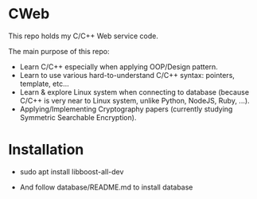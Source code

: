 # CWeb

This repo holds my C/C++ Web service code.

The main purpose of this repo:

- Learn C/C++ especially when applying OOP/Design pattern.
- Learn to use various hard-to-understand C/C++ syntax: pointers, template, etc...
- Learn & explore Linux system when connecting to database (because C/C++ is very near to Linux system, unlike Python, NodeJS, Ruby, ...).
- Applying/Implementing Cryptography papers (currently studying Symmetric Searchable Encryption).

# Installation

- sudo apt install libboost-all-dev

- And follow database/README.md to install database